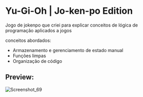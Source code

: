 # Yu-Gi-Oh | Jo-ken-po Edition

Jogo de jokenpo que criei para explicar conceitos de lógica de programação aplicados a jogos

conceitos abordados:

- Armazenamento e gerenciamento de estado manual
- Funções limpas
- Organização de código

<h2>Preview:</h2>

![Screenshot_69](https://github.com/user-attachments/assets/b227a98d-50d7-4354-879f-b7b95490318f)
